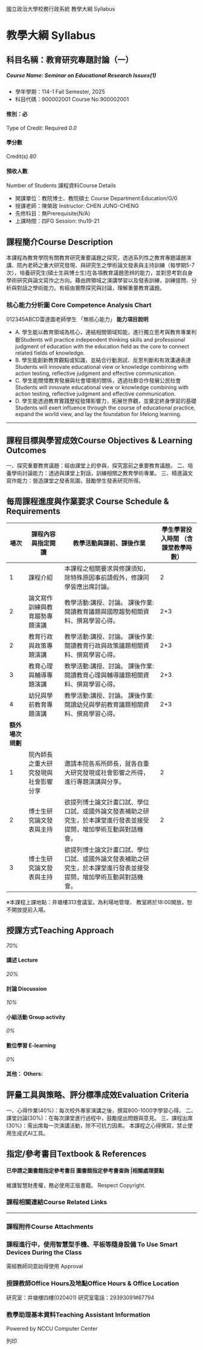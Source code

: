 國立政治大學校務行政系統 教學大綱 Syllabus
# 教學大綱 Syllabus
##  科目名稱：教育研究專題討論（一）
#####  Course Name: Seminar on Educational Research Issues(1)
  * 學年學期：114-1 Fall Semester, 2025 
  * 科目代碼：900002001 Course No.900002001


#### 修別：必
Type of Credit: Required 
_0.0_
#### 學分數
Credit(s)
_80_
#### 預收人數
Number of Students
課程資料Course Details
  * 開課單位：教院博士、教院碩士 Course Department:Education/G/0 
  * 授課老師：陳榮政 Instructor: CHEN JUNG-CHENG 
  * 先修科目：無Prerequisite(N/A)
  * 上課時間：四FG Session: thu19-21


##  課程簡介Course Description
本課程為教育學院有關教育研究重要議題之探究，透過系列性之教育專題議題演講、院內老師之重大研究發現、與研究生之學術論文發表與主持訓練（每學期5-7次），培養研究生(碩士生與博士生)在各項教育議題思辨的能力，並對思考對自身學術研究與論文寫作之方向。藉由跨領域之演講學習以及發表訓練，訓練提問、分析與對話之學術能力。有經由實際探究與討論，理解重要教育議題。
###  核心能力分析圖 Core Competence Analysis Chart
012345ABCD雷達圖老師學生
「無核心能力」 
**能力項目說明**
  * A. 學生能以教育領域為核心，連結相關領域知能，進行獨立思考與教育專業判斷Students will practice independent thinking skills and professional judgment of education with the education field as the core to connect related fields of knowledge.
  * B. 學生能創新教育觀點或知識，並結合行動測試、反思判斷和有效溝通表達Students will innovate educational view or knowledge combining with action testing, reflective judgment and effective communication.
  * C. 學生能關懷教育發展與社會環境的關係，透過社群合作發展公民社會Students will innovate educational view or knowledge combining with action testing, reflective judgment and effective communication.
  * D. 學生能透過教育實踐歷程發揮影響力，拓展世界觀，並奠定終身學習的基礎Students will exert influence through the course of educational practice, expand the world view, and lay the foundation for lifelong learning.


* * *
##  課程目標與學習成效Course Objectives & Learning Outcomes 
一、探究重要教育議題：經由課堂上的參與，探究當前之重要教育議題。
二、培養學術討論能力：透過與課堂上對話，訓練相關之教育學術專業。
三、精進論文寫作能力：營造課堂之發表氛圍，鼓勵學生發表研究所得。
##  每周課程進度與作業要求 Course Schedule & Requirements
**場次** |  **課程內容與指定閱讀** |  **教學活動與課前、課後作業** |  **學生學習投入時間** **（含課堂教學時數）**  
---|---|---|---  
1 |  課程介紹 |  本課程之相關要求與修課須知，除特殊原因事前請假外，修課同學皆應出席討論。 |  2  
2 |  論文寫作訓練與教育趨勢專題演講 |  教學活動:講授、討論。 課後作業:閱讀教育議題與國際趨勢相關資料、撰寫學習心得。 |  2+3  
2 |  教育行政與政策專題演講 |  教學活動:講授、討論。 課後作業:閱讀教育行政與政策議題相關資料、撰寫學習心得。 |  2+3  
3 |  教育心理與輔導專題演講 |  教學活動:講授、討論。 課後作業:閱讀教育心理與輔導議題相關資料、撰寫學習心得。 |  2+3  
4 |  幼兒與學前教育專題演講 |  教學活動:講授、討論。 課後作業:閱讀幼兒與學前教育議題相關資料、撰寫學習心得。 |  2+3  
| **額外場次規劃**  
1 |  院內師長之重大研究發現與社會影響分享 |  邀請本院各系所師長，就各自重大研究發現或社會影響之所得，進行專題演講與分享。 |  2  
2 |  博士生研究論文發表與主持 |  欲提列博士論文計畫口試、學位口試、或國外論文發表補助之研究生，於本課堂進行發表並接受提問，增加學術互動與對話機會。 |  2  
3 |  博士生研究論文發表與主持 |  欲提列博士論文計畫口試、學位口試、或國外論文發表補助之研究生，於本課堂進行發表並接受提問，增加學術互動與對話機會。 |   
※本課程上課地點：井塘樓313會議室。為利場地管理， 教室將於18:00開放，恕不開放提前入場。
##  授課方式Teaching Approach
_70%_
####  講述 Lecture
_20%_
####  討論 Discussion
_10%_
####  小組活動 Group activity
_0%_
####  數位學習 E-learning
_0%_
####  其他： Others:
##  評量工具與策略、評分標準成效Evaluation Criteria
一、心得作業(40%)：每次校外專家演講之後，撰寫800-1000字學習心得。
二、課堂討論(30%)：在每次課堂進行過程中，鼓勵提出問題與意見。
三、課程出席(30%)：需出席每一次演講活動，除不可抗力因素。
本課程之心得撰寫，禁止使用生成式AI工具。
##  指定/參考書目Textbook & References
####  已申請之圖書館指定參考書目  圖書館指定參考書查詢 |相關處理要點
維護智慧財產權，務必使用正版書籍。 Respect Copyright.
###  課程相關連結Course Related Links
* * *
###  課程附件Course Attachments
###  課程進行中，使用智慧型手機、平板等隨身設備 To Use Smart Devices During the Class
需經教師同意始得使用  Approval
###  授課教師Office Hours及地點Office Hours & Office Location
研究室：井塘樓四樓(020401)
研究室電話：29393091#67794
###  教學助理基本資料Teaching Assistant Information
Powered by NCCU Computer Center
  
列印

